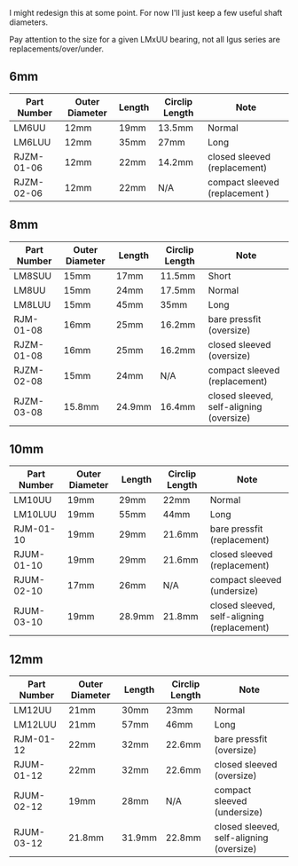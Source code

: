 I might redesign this at some point. For now I'll just keep a few useful shaft diameters.

Pay attention to the size for a given LMxUU bearing, not all Igus series are replacements/over/under.

## 6mm

| Part Number | Outer Diameter | Length | Circlip Length | Note |
|-------------|----------------|--------|----------------|------|
| LM6UU       | 12mm           | 19mm   | 13.5mm         | Normal |
| LM6LUU      | 12mm           | 35mm   | 27mm           | Long |
| RJZM-01-06  | 12mm           | 22mm   | 14.2mm         | closed sleeved (replacement) |
| RJZM-02-06  | 12mm           | 22mm   | N/A            | compact sleeved (replacement ) |


## 8mm

| Part Number | Outer Diameter | Length | Circlip Length | Note |
|-------------|----------------|--------|----------------|------|
| LM8SUU      | 15mm           | 17mm   | 11.5mm         | Short |
| LM8UU       | 15mm           | 24mm   | 17.5mm         | Normal |
| LM8LUU      | 15mm           | 45mm   | 35mm           | Long |
| RJM-01-08   | 16mm           | 25mm   | 16.2mm         | bare pressfit (oversize) |
| RJZM-01-08  | 16mm           | 25mm   | 16.2mm         | closed sleeved (oversize) |
| RJZM-02-08  | 15mm           | 24mm   | N/A            | compact sleeved (replacement) |
| RJZM-03-08  | 15.8mm         | 24.9mm | 16.4mm         | closed sleeved, self-aligning (oversize) |

## 10mm

| Part Number | Outer Diameter | Length | Circlip Length | Note |
|-------------|----------------|--------|----------------|------|
| LM10UU      | 19mm           | 29mm   | 22mm           | Normal |
| LM10LUU     | 19mm           | 55mm   | 44mm           | Long |
| RJM-01-10   | 19mm           | 29mm   | 21.6mm         | bare pressfit (replacement) |
| RJUM-01-10  | 19mm           | 29mm   | 21.6mm         | closed sleeved (replacement) |
| RJUM-02-10  | 17mm           | 26mm   | N/A            | compact sleeved (undersize) |
| RJUM-03-10  | 19mm           | 28.9mm | 21.8mm         | closed sleeved, self-aligning (replacement) |

## 12mm

| Part Number | Outer Diameter | Length | Circlip Length | Note |
|-------------|----------------|--------|----------------|------|
| LM12UU      | 21mm           | 30mm   | 23mm           | Normal |
| LM12LUU     | 21mm           | 57mm   | 46mm           | Long |
| RJM-01-12   | 22mm           | 32mm   | 22.6mm         | bare pressfit (oversize)
| RJUM-01-12  | 22mm           | 32mm   | 22.6mm         | closed sleeved (oversize)
| RJUM-02-12  | 19mm           | 28mm   | N/A            | compact sleeved (undersize) |
| RJUM-03-12  | 21.8mm         | 31.9mm | 22.8mm         | closed sleeved, self-aligning (oversize) |
